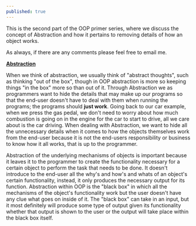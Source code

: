 ```yaml
---
published: true
---
```


This is the second part of the OOP primer series, where we discuss the concept of Abstraction and how it pertains to removing details of how an object works. 

As always, if there are any comments please feel free to email me. 

**<u>Abstraction</u>**

When we think of abstraction, we usually think of "abstract thoughts",
such as thinking "out of the box", though in OOP abstraction is more so
keeping things "in the box" more so than out of it. Through Abstraction
we as programmers want to hide the details that may make up our programs
so that the end-user doesn't have to deal with them when running the
programs; the programs should **just work**. Going back to our car
example, when we press the gas pedal, we don't need to worry about how
much combustion is going on in the engine for the car to start to drive,
all we care about is the car driving. When dealing with Abstraction, we
want to hide all the unnecessary details when it comes to how the
objects themselves work from the end-user because it is not the
end-users responsibility or business to know how it all works, that is
up to the programmer.

Abstraction of the underlying mechanisms of objects is important because
it leaves it to the programmer to create the functionality necessary for
a certain object to perform the task that needs to be done. It doesn't
introduce to the end-user all the why's and how's and whats of an
object's certain functionality, instead, it only produces the necessary
output for its function. Abstraction within OOP is the "black
box" in which all the mechanisms of the object's functionality work but
the user doesn't have any clue what goes on inside of it. The "black
box" can take in an input, but it most definitely will produce some type
of output given its functionality whether that output is shown to the
user or the output will take place within the black box itself.
